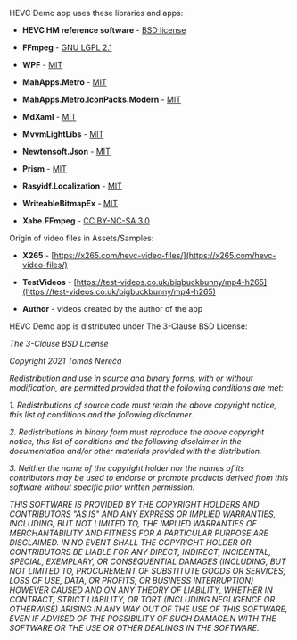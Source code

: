 ﻿HEVC Demo app uses these libraries and apps:

* __HEVC HM reference software__ - [BSD license](https://vcgit.hhi.fraunhofer.de/jvet/HM/-/blob/master/COPYING)

* __FFmpeg__ - [GNU LGPL 2.1](http://ffmpeg.org/legal.html)

* __WPF__ - [MIT](https://github.com/dotnet/wpf/blob/main/LICENSE.TXT)

* __MahApps.Metro__ - [MIT](https://github.com/MahApps/MahApps.Metro/blob/develop/LICENSE)

* __MahApps.Metro.IconPacks.Modern__ - [MIT](https://github.com/MahApps/MahApps.Metro.IconPacks/blob/develop/LICENSE)

* __MdXaml__ - [MIT](https://github.com/whistyun/MdXaml/blob/master/LICENSE.txt)

* __MvvmLightLibs__ - [MIT](https://github.com/lbugnion/mvvmlight/blob/master/LICENSE)

* __Newtonsoft.Json__ - [MIT](https://github.com/JamesNK/Newtonsoft.Json/blob/master/LICENSE.md)

* __Prism__ - [MIT](https://github.com/PrismLibrary/Prism/blob/master/LICENSE)

* __Rasyidf.Localization__ - [MIT](https://github.com/rasyidf/Rasyidf.Localization/blob/master/LICENSE.md)

* __WriteableBitmapEx__ - [MIT](https://github.com/reneschulte/WriteableBitmapEx/blob/master/LICENSE)

* __Xabe.FFmpeg__ - [CC BY-NC-SA 3.0](https://ffmpeg.xabe.net/license.html)

Origin of video files in Assets/Samples:

* __X265__ - [https://x265.com/hevc-video-files/](https://x265.com/hevc-video-files/)

* __TestVideos__ - [https://test-videos.co.uk/bigbuckbunny/mp4-h265](https://test-videos.co.uk/bigbuckbunny/mp4-h265)

* __Author__ - videos created by the author of the app

HEVC Demo app is distributed under The 3-Clause BSD License:

*The 3-Clause BSD License*

*Copyright 2021 Tomáš Nereča*

*Redistribution and use in source and binary forms, with or without modification, are permitted provided that the following conditions are met:*

*1. Redistributions of source code must retain the above copyright notice, this list of conditions and the following disclaimer.*

*2. Redistributions in binary form must reproduce the above copyright notice, this list of conditions and the following disclaimer in the documentation and/or other materials provided with the distribution.*

*3. Neither the name of the copyright holder nor the names of its contributors may be used to endorse or promote products derived from this software without specific prior written permission.*

*THIS SOFTWARE IS PROVIDED BY THE COPYRIGHT HOLDERS AND CONTRIBUTORS "AS IS" AND ANY EXPRESS OR IMPLIED WARRANTIES, INCLUDING, BUT NOT LIMITED TO, THE IMPLIED WARRANTIES OF MERCHANTABILITY AND FITNESS FOR A PARTICULAR PURPOSE ARE DISCLAIMED. IN NO EVENT SHALL THE COPYRIGHT HOLDER OR CONTRIBUTORS BE LIABLE FOR ANY DIRECT, INDIRECT, INCIDENTAL, SPECIAL, EXEMPLARY, OR CONSEQUENTIAL DAMAGES (INCLUDING, BUT NOT LIMITED TO, PROCUREMENT OF SUBSTITUTE GOODS OR SERVICES; LOSS OF USE, DATA, OR PROFITS; OR BUSINESS INTERRUPTION) HOWEVER CAUSED AND ON ANY THEORY OF LIABILITY, WHETHER IN CONTRACT, STRICT LIABILITY, OR TORT (INCLUDING NEGLIGENCE OR OTHERWISE) ARISING IN ANY WAY OUT OF THE USE OF THIS SOFTWARE, EVEN IF ADVISED OF THE POSSIBILITY OF SUCH DAMAGE.N WITH THE SOFTWARE OR THE USE OR OTHER DEALINGS IN THE SOFTWARE.*